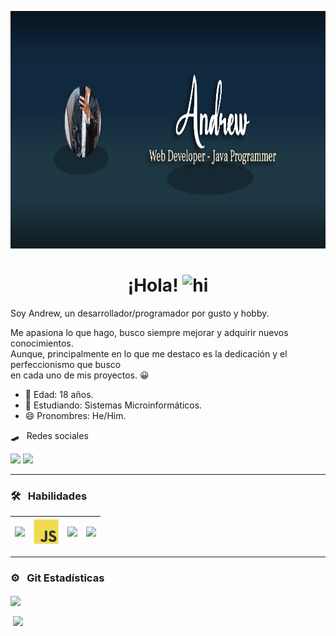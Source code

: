 <p align="center">
<img alt="GIF" src="https://github.com/ItzPipeG/ItzPipeG/blob/main/images/bannerandrew.png" height="380" />
 <p/>
<h1 align="center"> ¡Hola! <img src="https://user-images.githubusercontent.com/1303154/88677602-1635ba80-d120-11ea-84d8-d263ba5fc3c0.gif" width="28px" alt="hi"></h1>

Soy Andrew, un desarrollador/programador por gusto y hobby.

Me apasiona lo que hago, busco siempre mejorar y adquirir nuevos conocimientos.                                                                                          
Aunque, principalmente en lo que me destaco es la dedicación y el perfeccionismo que busco                                                                                          
en cada uno de mis proyectos. 😀                                                                                          

                                                                                          

<!-- TODO: Add last video link -->

- 🤔 Edad: 18 años.
- 📕 Estudiando: Sistemas Microinformáticos.
- 😄 Pronombres: He/Him.

🛹 &nbsp; Redes sociales

[<img src="https://img.shields.io/badge/linkedin-%230077B5.svg?&style=for-the-badge&logo=linkedin&logoColor=white" />](https://www.linkedin.com/in/navodya-pasqual-11ba801b1/)
[<img src="https://img.shields.io/badge/builtbybit-%231DA1F2.svg?&style=for-the-badge&logo=twitter&logoColor=white" />](https://www.linkedin.com/in/navodya-pasqual-11ba801b1/)

<hr>

### 🛠 &nbsp; Habilidades

|<img src="https://camo.githubusercontent.com/d94d6e8e534fe88023c71482f7e9c90a38b1f2d3e760dff3463eac593753bace/68747470733a2f2f7777772e766563746f726c6f676f2e7a6f6e652f6c6f676f732f6a6176612f6a6176612d766572746963616c2e737667" width=40> | <img src="https://raw.githubusercontent.com/devicons/devicon/master/icons/javascript/javascript-original.svg" width="40"> | <img src="https://camo.githubusercontent.com/842373051212a9c9c61fe72b9d636b2e7ed06f89120e8322ea5e67d01857cff8/68747470733a2f2f7777772e766563746f726c6f676f2e7a6f6e652f6c6f676f732f6d7973716c2f6d7973716c2d617232312e737667" width=40> | <img src="https://camo.githubusercontent.com/68a9de9ef11c5270a343ec89f2516dd3d1f514bf9fe24d8e38bc5b1224cfcfa2/68747470733a2f2f7777772e766563746f726c6f676f2e7a6f6e652f6c6f676f732f7068702f7068702d617232312e737667" width="40"> |
|:-:|:-:|:-:|:-:|

<hr>

### ⚙️ &nbsp; Git Estadísticas
 
<p><img align="center" src="https://github-readme-stats.vercel.app/api?username=ItzPipeG&theme=dark&show_icons=true" /></p>
<p>&nbsp;<img align="center" src="https://github-readme-stats.vercel.app/api/top-langs/?username=ItzPipeG&theme=dark&layout=compact" width="410" /></p>

